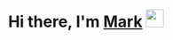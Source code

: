 <h1 align="center">Hi there, I'm <a href="https://daniilshat.ru/" target="_blank">Mark</a> 
<img src="https://github.com/blackcater/blackcater/raw/main/images/Hi.gif" height="32"/></h1>
